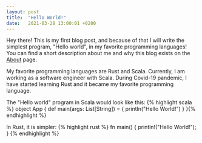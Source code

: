 ```yaml
---
layout: post
title:  "Hello World!"
date:   2021-03-28 13:00:01 +0200
---
```


Hey there! This is my first blog post, and because of that I will write the simplest program, "Hello world",
in my favorite programming languages!
You can find a short description about me and why this blog exists on the [About](/about) page.

My favorite programming languages are Rust and Scala. Currently, I am working as a software engineer
with Scala. During Covid-19 pandemic, I have started learning Rust and it became my favorite programming language.

The "Hello world" program in Scala would look like this:
{% highlight scala %}
object App {
    def main(args: List[String]) = {
        println("Hello World!")
    }
}{% endhighlight %}

In Rust, it is simpler:
{% highlight rust %}
fn main() {
    println!("Hello World!");
}
{% endhighlight %}
